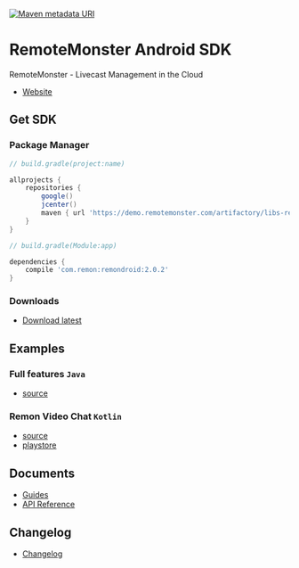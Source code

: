 [![Maven metadata URI](https://img.shields.io/maven-metadata/v/https/demo.remotemonster.com/artifactory/libs-release-local/com/remon/remondroid/maven-metadata.xml.svg)](https://demo.remotemonster.com/artifactory/libs-release-local)

# RemoteMonster Android SDK

RemoteMonster - Livecast Management in the Cloud

* [Website](https://remotemonster.com)

## Get SDK

### Package Manager

```gradle
// build.gradle(project:name)

allprojects {
    repositories {
        google()
        jcenter()
        maven { url 'https://demo.remotemonster.com/artifactory/libs-release-local' }
    }
}
```

```gradle
// build.gradle(Module:app)

dependencies {
    compile 'com.remon:remondroid:2.0.2'
}
```

### Downloads

* [Download latest](https://github.com/RemoteMonster/android-sdk/archive/master.zip)

## Examples

### Full features `Java`

* [source](https://github.com/RemoteMonster/android-sdk/tree/master/examples/full/)

### Remon Video Chat `Kotlin`

* [source](https://github.com/RemoteMonster/android-sdk/tree/master/examples/remon-video-chat)
* [playstore](https://play.google.com/store/apps/details?id=com.remotemonster.remonrtc)

## Documents

* [Guides](https://docs.remotemonster.com/)
* [API Reference](https://remotemonster.github.io/android-sdk/)

## Changelog

* [Changelog](https://github.com/RemoteMonster/android-sdk/blob/master/CHANGELOG.md)

